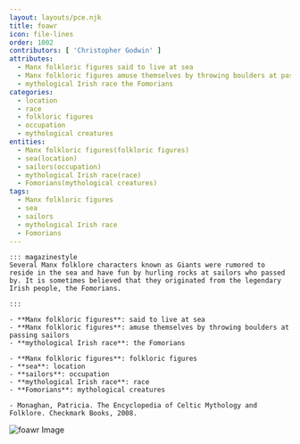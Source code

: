 ```yaml
---
layout: layouts/pce.njk
title: foawr
icon: file-lines
order: 1002
contributors: [ 'Christopher Godwin' ]
attributes:
  - Manx folkloric figures said to live at sea
  - Manx folkloric figures amuse themselves by throwing boulders at passing sailors
  - mythological Irish race the Fomorians
categories:
  - location
  - race
  - folkloric figures
  - occupation
  - mythological creatures
entities:
  - Manx folkloric figures(folkloric figures)
  - sea(location)
  - sailors(occupation)
  - mythological Irish race(race)
  - Fomorians(mythological creatures)
tags:
  - Manx folkloric figures
  - sea
  - sailors
  - mythological Irish race
  - Fomorians
---
```

``` tab [group1:Info]
::: magazinestyle
Several Manx folklore characters known as Giants were rumored to reside in the sea and have fun by hurling rocks at sailors who passed by. It is sometimes believed that they originated from the legendary Irish people, the Fomorians.

:::
```
``` tab [group1:Attributes]
- **Manx folkloric figures**: said to live at sea
- **Manx folkloric figures**: amuse themselves by throwing boulders at passing sailors
- **mythological Irish race**: the Fomorians
```
``` tab [group1:Entities]
- **Manx folkloric figures**: folkloric figures
- **sea**: location
- **sailors**: occupation
- **mythological Irish race**: race
- **Fomorians**: mythological creatures
```
``` tab [group1:Sources]
- Monaghan, Patricia. The Encyclopedia of Celtic Mythology and Folklore. Checkmark Books, 2008.
```
![foawr Image]([None])
